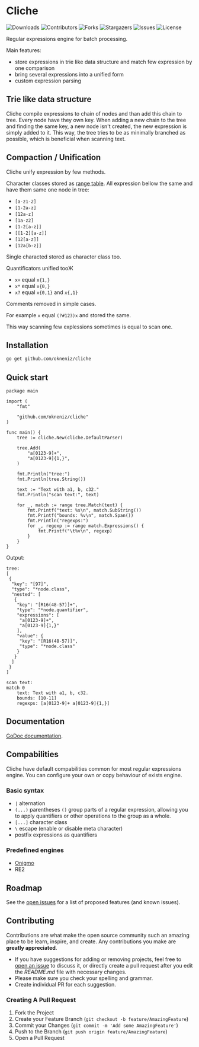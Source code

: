 # Cliche

![Downloads](https://img.shields.io/github/downloads/okneniz/cliche/total)
![Contributors](https://img.shields.io/github/contributors/okneniz/cliche?color=dark-green)
![Forks](https://img.shields.io/github/forks/okneniz/cliche?style=social)
![Stargazers](https://img.shields.io/github/stars/okneniz/cliche?style=social)
![Issues](https://img.shields.io/github/issues/okneniz/cliche)
![License](https://img.shields.io/github/license/okneniz/cliche) 

Regular expressions engine for batch processing.

Main features:

- store expressions in trie like data structure and match few expression by one comparison
- bring several expressions into a unified form
- custom expression parsing

## Trie like data structure

Cliche compile expressions to chain of nodes and than add this chain to tree.
Every node have they own key.
When adding a new chain to the tree and finding the same key,
a new node isn't created, the new expression is simply added to it.
This way, the tree tries to be as minimally branched as possible,
which is beneficial when scanning text.

## Compaction / Unification

Cliche unify expression by few methods.

Character classes stored as [range table](https://pkg.go.dev/unicode#RangeTable).
All expression bellow the same and have them same one node in tree:
- `[a-z1-2]`
- `[1-2a-z]`
- `[12a-z]`
- `[1a-z2]`
- `[1-2[a-z]]`
- `[[1-2][a-z]]`
- `[12[a-z]]`
- `[12a[b-z]]`

Single characted stored as character class too.

Quantificators unified tooЖ

- `x+` equal `x{1,}`
- `x*` equal `x{0,}`
- `x?` equal `x{0,1}` and `x{,1}`

Comments removed in simple cases.

For example `x` equal `(?#123)x` and stored the same.

This way scanning few explessions sometimes is equal to scan one.

## Installation

```bash
go get github.com/okneniz/cliche
```

## Quick start

```golang
package main

import (
	"fmt"

	"github.com/okneniz/cliche"
)

func main() {
	tree := cliche.New(cliche.DefaultParser)

	tree.Add(
		"a[0123-9]+",
		"a[0123-9]{1,}",
	)

	fmt.Println("tree:")
	fmt.Println(tree.String())

	text := "Text with a1, b, c32."
	fmt.Println("scan text:", text)

	for _, match := range tree.Match(text) {
		fmt.Printf("text: %s\n", match.SubString())
		fmt.Printf("bounds: %v\n", match.Span())
		fmt.Println("regexps:")
		for _, regexp := range match.Expressions() {
			fmt.Printf("\t%v\n", regexp)
		}
	}
}
```

Output:

```
tree:
[
 {
  "key": "[97]",
  "type": "*node.class",
  "nested": [
   {
    "key": "[R16(48-57)]+",
    "type": "*node.quantifier",
    "expressions": [
     "a[0123-9]+",
     "a[0123-9]{1,}"
    ],
    "value": {
     "key": "[R16(48-57)]",
     "type": "*node.class"
    }
   }
  ]
 }
]

scan text:
match 0
	text: Text with a1, b, c32.
	bounds: [10-11]
	regexps: [a[0123-9]+ a[0123-9]{1,}]
```

## Documentation

[GoDoc documentation](https://pkg.go.dev/github.com/okneniz/cliche).

## Compabilities

Cliche have default compabilities common for most regular expressions engine.
You can configure your own or copy behaviour of exists engine. 

### Basic syntax

- `|` alternation
- `(...)` parentheses `()` group parts of a regular expression, allowing you to apply quantifiers or other operations to the group as a whole.
- `[...]` character class
- `\` escape (enable or disable meta character)
- postfix expressions as quantifiers

### Predefined engines

- [Onigmo](https://github.com/okneniz/cliche/tree/master/onigmo)
- RE2

## Roadmap

See the [open issues](https://github.com/okneniz/cliche/issues) for a list of proposed features (and known issues).

## Contributing

Contributions are what make the open source community such an amazing place to be learn, inspire, and create. Any contributions you make are **greatly appreciated**.
* If you have suggestions for adding or removing projects, feel free to [open an issue](https://github.com/okneniz/cliche/issues/new) to discuss it, or directly create a pull request after you edit the *README.md* file with necessary changes.
* Please make sure you check your spelling and grammar.
* Create individual PR for each suggestion.

### Creating A Pull Request

1. Fork the Project
2. Create your Feature Branch (`git checkout -b feature/AmazingFeature`)
3. Commit your Changes (`git commit -m 'Add some AmazingFeature'`)
4. Push to the Branch (`git push origin feature/AmazingFeature`)
5. Open a Pull Request
